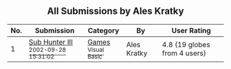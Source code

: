 ﻿<div align="center">

## All Submissions by Ales Kratky

</div>

No.  | Submission | Category | By   | User Rating
---- | ---------- | -------- | ---- | -----------
1 | [Sub Hunter III<br /><sup>2002-09-28 15:31:02</sup>](https://github.com/Planet-Source-Code/ales-kratky-sub-hunter-iii__1-39341) | [Games<br /><sup>Visual Basic</sup>](../ByCategory/games__1-38.md) | Ales Kratky | 4.8 (19 globes from 4 users)
